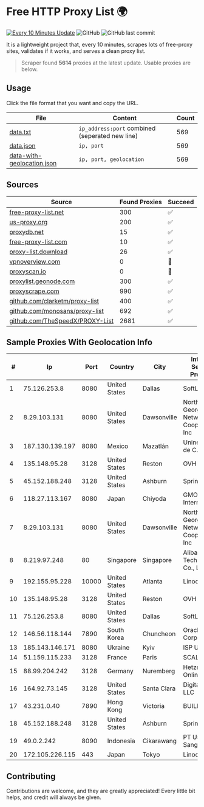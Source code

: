
# Free HTTP Proxy List 🌍

[![Every 10 Minutes Update](https://github.com/mertguvencli/http-proxy-list/actions/workflows/main.yml/badge.svg?branch=main)](https://github.com/mertguvencli/http-proxy-list/actions/workflows/main.yml)
![GitHub](https://img.shields.io/github/license/mertguvencli/http-proxy-list)
![GitHub last commit](https://img.shields.io/github/last-commit/mertguvencli/http-proxy-list)

It is a lightweight project that, every 10 minutes, scrapes lots of free-proxy sites, validates if it works, and serves a clean proxy list.


> Scraper found **5614** proxies at the latest update. Usable proxies are below.

## Usage

Click the file format that you want and copy the URL.


|File|Content|Count|
|----|-------|-----|
|[data.txt](https://raw.githubusercontent.com/mertguvencli/http-proxy-list/main/proxy-list/data.txt)|`ip_address:port` combined (seperated new line)|569|
|[data.json](https://raw.githubusercontent.com/mertguvencli/http-proxy-list/main/proxy-list/data.json)|`ip, port`|569|
|[data-with-geolocation.json](https://raw.githubusercontent.com/mertguvencli/http-proxy-list/main/proxy-list/data-with-geolocation.json)|`ip, port, geolocation`|569|

## Sources

|Source|Found Proxies|Succeed|
|------|-------------|-------|
|[free-proxy-list.net](https://free-proxy-list.net)|300|✅|
|[us-proxy.org](https://www.us-proxy.org)|200|✅|
|[proxydb.net](http://proxydb.net)|15|✅|
|[free-proxy-list.com](https://free-proxy-list.com/?page=&port=&type%5B%5D=http&type%5B%5D=https&up_time=0&search=Search)|10|✅|
|[proxy-list.download](https://www.proxy-list.download/HTTP)|26|✅|
|[vpnoverview.com](https://vpnoverview.com/privacy/anonymous-browsing/free-proxy-servers)|0|🚫|
|[proxyscan.io](https://www.proxyscan.io)|0|🚫|
|[proxylist.geonode.com](https://proxylist.geonode.com/api/proxy-list?limit=300&page=1&sort_by=lastChecked&sort_type=desc&protocols=http,https)|300|✅|
|[proxyscrape.com](https://api.proxyscrape.com/v2/?request=displayproxies&protocol=http&timeout=10000&country=all&ssl=all&anonymity=all)|990|✅|
|[github.com/clarketm/proxy-list](https://raw.githubusercontent.com/clarketm/proxy-list/master/proxy-list-raw.txt)|400|✅|
|[github.com/monosans/proxy-list](https://raw.githubusercontent.com/monosans/proxy-list/main/proxies/http.txt)|692|✅|
|[github.com/TheSpeedX/PROXY-List](https://raw.githubusercontent.com/TheSpeedX/PROXY-List/master/http.txt)|2681|✅|


## Sample Proxies With Geolocation Info

|#|Ip|Port|Country|City|Internet Service Provider|
|-|--|----|-------|----|-------------------------|
|1|75.126.253.8|8080|United States|Dallas|SoftLayer|
|2|8.29.103.131|8080|United States|Dawsonville|North Georgia Network Cooperative, Inc|
|3|187.130.139.197|8080|Mexico|Mazatlán|Uninet S.A. de C.V.|
|4|135.148.95.28|3128|United States|Reston|OVH SAS|
|5|45.152.188.248|3128|United States|Ashburn|Sprint|
|6|118.27.113.167|8080|Japan|Chiyoda|GMO Internet, Inc.|
|7|8.29.103.131|8080|United States|Dawsonville|North Georgia Network Cooperative, Inc|
|8|8.219.97.248|80|Singapore|Singapore|Alibaba (US) Technology Co., Ltd.|
|9|192.155.95.228|10000|United States|Atlanta|Linode, LLC|
|10|135.148.95.28|3128|United States|Reston|OVH SAS|
|11|75.126.253.8|8080|United States|Dallas|SoftLayer|
|12|146.56.118.144|7890|South Korea|Chuncheon|Oracle Corporation|
|13|185.143.146.171|8080|Ukraine|Kyiv|ISP UTELS|
|14|51.159.115.233|3128|France|Paris|SCALEWAY|
|15|88.99.204.242|3128|Germany|Nuremberg|Hetzner Online GmbH|
|16|164.92.73.145|3128|United States|Santa Clara|DigitalOcean, LLC|
|17|43.231.0.40|7890|Hong Kong|Victoria|BUILDCLOUD|
|18|45.152.188.248|3128|United States|Ashburn|Sprint|
|19|49.0.2.242|8090|Indonesia|Cikarawang|PT Usaha Adi Sanggoro|
|20|172.105.226.115|443|Japan|Tokyo|Linode, LLC|



## Contributing

Contributions are welcome, and they are greatly appreciated! Every
little bit helps, and credit will always be given.

